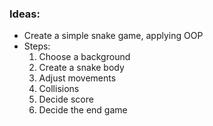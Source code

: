 ### Ideas:
- Create a simple snake game, applying OOP
- Steps:
  1. Choose a background
  2. Create a snake body
  3. Adjust movements
  4. Collisions
  5. Decide score
  6. Decide the end game
